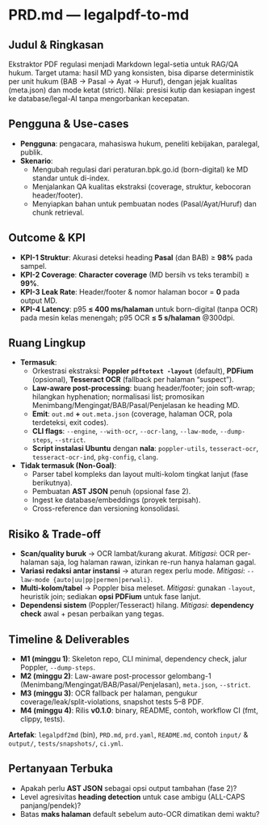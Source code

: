 # PRD.md — legalpdf-to-md

## Judul & Ringkasan
Ekstraktor PDF regulasi menjadi Markdown legal-setia untuk RAG/QA hukum. Target utama: hasil MD yang konsisten, bisa diparse deterministik per unit hukum (BAB → Pasal → Ayat → Huruf), dengan jejak kualitas (meta.json) dan mode ketat (strict). Nilai: presisi kutip dan kesiapan ingest ke database/legal-AI tanpa mengorbankan kecepatan.

## Pengguna & Use-cases
- **Pengguna**: pengacara, mahasiswa hukum, peneliti kebijakan, paralegal, publik.
- **Skenario**:
  - Mengubah regulasi dari peraturan.bpk.go.id (born-digital) ke MD standar untuk di-index.
  - Menjalankan QA kualitas ekstraksi (coverage, struktur, kebocoran header/footer).
  - Menyiapkan bahan untuk pembuatan nodes (Pasal/Ayat/Huruf) dan chunk retrieval.

## Outcome & KPI
- **KPI-1 Struktur**: Akurasi deteksi heading **Pasal** (dan BAB) ≥ **98%** pada sampel.
- **KPI-2 Coverage**: **Character coverage** (MD bersih vs teks terambil) ≥ **99%**.
- **KPI-3 Leak Rate**: Header/footer & nomor halaman bocor = **0** pada output MD.
- **KPI-4 Latency**: p95 **≤ 400 ms/halaman** untuk born-digital (tanpa OCR) pada mesin kelas menengah; p95 OCR **≤ 5 s/halaman** @300dpi.

## Ruang Lingkup
- **Termasuk**:
  - Orkestrasi ekstraksi: **Poppler `pdftotext -layout`** (default), **PDFium** (opsional), **Tesseract OCR** (fallback per halaman “suspect”).
  - **Law-aware post-processing**: buang header/footer; join soft-wrap; hilangkan hyphenation; normalisasi list; promosikan Menimbang/Mengingat/BAB/Pasal/Penjelasan ke heading MD.
  - **Emit**: `out.md` **+** `out.meta.json` (coverage, halaman OCR, pola terdeteksi, exit codes).
  - **CLI flags**: `--engine`, `--with-ocr`, `--ocr-lang`, `--law-mode`, `--dump-steps`, `--strict`.
  - **Script instalasi Ubuntu** dengan **nala**: `poppler-utils`, `tesseract-ocr`, `tesseract-ocr-ind`, `pkg-config`, `clang`.
- **Tidak termasuk (Non-Goal)**:
  - Parser tabel kompleks dan layout multi-kolom tingkat lanjut (fase berikutnya).
  - Pembuatan **AST JSON** penuh (opsional fase 2).
  - Ingest ke database/embeddings (proyek terpisah).
  - Cross-reference dan versioning konsolidasi.

## Risiko & Trade-off
- **Scan/quality buruk** → OCR lambat/kurang akurat. *Mitigasi*: OCR per-halaman saja, log halaman rawan, izinkan re-run hanya halaman gagal.
- **Variasi redaksi antar instansi** → aturan regex perlu mode. *Mitigasi*: `--law-mode {auto|uu|pp|permen|perwali}`.
- **Multi-kolom/tabel** → Poppler bisa meleset. *Mitigasi*: gunakan `-layout`, heuristik join; sediakan **opsi PDFium** untuk fase lanjut.
- **Dependensi sistem** (Poppler/Tesseract) hilang. *Mitigasi*: **dependency check** awal + pesan perbaikan yang tegas.

## Timeline & Deliverables
- **M1 (minggu 1)**: Skeleton repo, CLI minimal, dependency check, jalur Poppler, `--dump-steps`.
- **M2 (minggu 2)**: Law-aware post-processor gelombang-1 (Menimbang/Mengingat/BAB/Pasal/Penjelasan), `meta.json`, `--strict`.
- **M3 (minggu 3)**: OCR fallback per halaman, pengukur coverage/leak/split-violations, snapshot tests 5–8 PDF.
- **M4 (minggu 4)**: Rilis **v0.1.0**: binary, README, contoh, workflow CI (fmt, clippy, tests).

**Artefak**: `legalpdf2md` (bin), `PRD.md`, `prd.yaml`, `README.md`, contoh `input/` & `output/`, `tests/snapshots/`, `ci.yml`.

## Pertanyaan Terbuka
- Apakah perlu **AST JSON** sebagai opsi output tambahan (fase 2)?
- Level agresivitas **heading detection** untuk case ambigu (ALL-CAPS panjang/pendek)?
- Batas **maks halaman** default sebelum auto-OCR dimatikan demi waktu?
